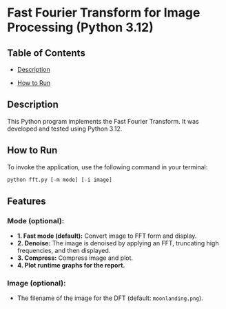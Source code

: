# Fast Fourier Transform for Image Processing (Python 3.12)

## Table of Contents

- [Description](#description)

- [How to Run](#how-to-run)



## Description

This Python program implements the Fast Fourier Transform.
It was developed and tested using Python 3.12.
## How to Run

To invoke the application, use the following command in your terminal:


```bash
python fft.py [-m mode] [-i image]
```

## Features

### Mode (optional):
- **1. Fast mode (default):** Convert image to FFT form and display.
- **2. Denoise:** The image is denoised by applying an FFT, truncating high frequencies, and then displayed.
- **3. Compress:** Compress image and plot.
- **4. Plot runtime graphs for the report.**

### Image (optional):
- The filename of the image for the DFT (default: `moonlanding.png`).



